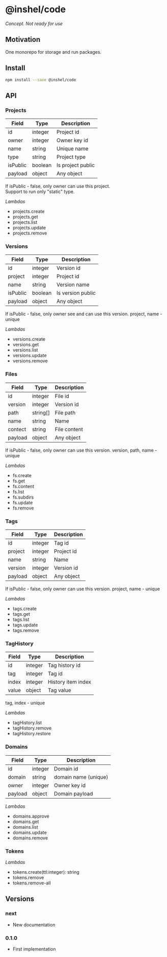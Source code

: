 # @inshel/code

*Concept. Not ready for use*

## Motivation

One monorepo for storage and run packages.

## Install

```bash
npm install --save @inshel/code
```

## API

### Projects

| Field    | Type    | Description       |
| -------- | ------- | ----------------- |
| id       | integer | Project id        |
| owner    | integer | Owner key id      |
| name     | string  | Unique name       |
| type     | string  | Project type      |
| isPublic | boolean | Is project public |
| payload  | object  | Any object        |

If isPublic - false, only owner can use this project.  
Support to run only "static" type.

*Lambdas*

- projects.create
- projects.get
- projects.list
- projects.update
- projects.remove

### Versions

| Field    | Type    | Description       |
| -------- | ------- | ----------------- |
| id       | integer | Version id        |
| project  | integer | Project id        |
| name     | string  | Version name      |
| isPublic | boolean | Is version public |
| payload  | object  | Any object        |

If isPublic - false, only owner see and can use this version.
project, name - unique

*Lambdas*

- versions.create
- versions.get
- versions.list
- versions.update
- versions.remove

### Files

| Field    | Type     | Description       |
| -------- | -------- | ----------------- |
| id       | integer  | File id           |
| version  | integer  | Version id        |
| path     | string[] | File path         |
| name     | string   | Name              |
| contect  | string   | File content      |
| payload  | object   | Any object        |

If isPublic - false, only owner can use this version.
version, path, name - unique

*Lambdas*

- fs.create
- fs.get
- fs.content
- fs.list
- fs.subdirs
- fs.update
- fs.remove

### Tags

| Field    | Type     | Description       |
| -------- | -------- | ----------------- |
| id       | integer  | Tag id            |
| project  | integer  | Project id        |
| name     | string   | Name              |
| version  | integer  | Version id        |
| payload  | object   | Any object        |

If isPublic - false, only owner can use this version.
project, name - unique

*Lambdas*

- tags.create
- tags.get
- tags.list
- tags.update
- tags.remove

### TagHistory

| Field    | Type     | Description        |
| -------- | -------- | ------------------ |
| id       | integer  | Tag history id     |
| tag      | integer  | Tag id             |
| index    | integer  | History item index |
| value    | object   | Tag value          |

tag, index - unique

*Lambdas*

- tagHistory.list
- tagHistory.remove
- tagHistory.restore

### Domains

| Field    | Type     | Description          |
| -------- | -------- | -------------------- |
| id       | integer  | Domain id            |
| domain   | string   | domain name (unique) |
| owner    | integer  | Owner key id         |
| payload  | object   | Domain payload       |

*Lambdas*

- domains.approve
- domains.get
- domains.list
- domains.update
- domains.remove

### Tokens

*Lambdas*

- tokens.create(ttl:integer): string
- tokens.remove
- tokens.remove-all

## Versions

### next

- New documentation

### 0.1.0

- First implementation
